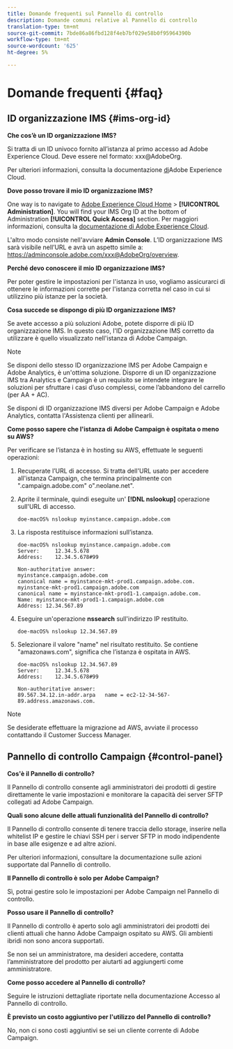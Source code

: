 ```yaml
---
title: Domande frequenti sul Pannello di controllo
description: Domande comuni relative al Pannello di controllo
translation-type: tm+mt
source-git-commit: 7bde86a86fbd128f4eb7bf029e58b0f95964390b
workflow-type: tm+mt
source-wordcount: '625'
ht-degree: 5%

---
```



# Domande frequenti {#faq}

## ID organizzazione IMS {#ims-org-id}

**Che cos’è un ID organizzazione IMS?**

Si tratta di un ID univoco fornito all’istanza al primo accesso ad Adobe Experience Cloud. Deve essere nel formato: xxx@AdobeOrg.

Per ulteriori informazioni, consulta la documentazione [di](https://marketing.adobe.com/resources/help/it_IT/mcloud/organizations.html)Adobe Experience Cloud.

**Dove posso trovare il mio ID organizzazione IMS?**

One way is to navigate to [Adobe Experience Cloud Home](https://experiencecloud.adobe.com/) > **[!UICONTROL Administration]**. You will find your IMS Org ID at the bottom of Administration **[!UICONTROL Quick Access]** section. Per maggiori informazioni, consulta la [documentazione di Adobe Experience Cloud](https://marketing.adobe.com/resources/help/it_IT/mcloud/organizations.html).

L&#39;altro modo consiste nell&#39;avviare **Admin Console**. L’ID organizzazione IMS sarà visibile nell’URL e avrà un aspetto simile a: https://adminconsole.adobe.com/xxx@AdobeOrg/overview.

**Perché devo conoscere il mio ID organizzazione IMS?**

Per poter gestire le impostazioni per l&#39;istanza in uso, vogliamo assicurarci di ottenere le informazioni corrette per l&#39;istanza corretta nel caso in cui si utilizzino più istanze per la società.

**Cosa succede se dispongo di più ID organizzazione IMS?**

Se avete accesso a più soluzioni Adobe, potete disporre di più ID organizzazione IMS. In questo caso, l&#39;ID organizzazione IMS corretto da utilizzare è quello visualizzato nell&#39;istanza di Adobe Campaign.

>[!NOTE]
>
>Se disponi dello stesso ID organizzazione IMS per Adobe Campaign e Adobe Analytics, è un&#39;ottima soluzione. Disporre di un ID organizzazione IMS tra Analytics e Campaign è un requisito se intendete integrare le soluzioni per sfruttare i casi d’uso complessi, come l’abbandono del carrello (per AA + AC).
>
>Se disponi di ID organizzazione IMS diversi per Adobe Campaign e Adobe Analytics, contatta l&#39;Assistenza clienti per allinearli.

**Come posso sapere che l&#39;istanza di Adobe Campaign è ospitata o meno su AWS?**

Per verificare se l’istanza è in hosting su AWS, effettuate le seguenti operazioni:

1. Recuperate l’URL di accesso. Si tratta dell&#39;URL usato per accedere all&#39;istanza Campaign, che termina principalmente con &quot;.campaign.adobe.com&quot; o&quot;.neolane.net&quot;.
1. Aprite il terminale, quindi eseguite un&#39; **[!DNL nslookup]** operazione sull&#39;URL di accesso.

   `doe-macOS% nslookup myinstance.campaign.adobe.com`

1. La risposta restituisce informazioni sull’istanza.

   ```
   doe-macOS% nslookup myinstance.campaign.adobe.com
   Server:     12.34.5.678
   Address:    12.34.5.678#99
   
   Non-authoritative answer:
   myinstance.campaign.adobe.com
   canonical name = myinstance-mkt-prod1.campaign.adobe.com.
   myinstance-mkt-prod1.campaign.adobe.com
   canonical name = myinstance-mkt-prod1-1.campaign.adobe.com.
   Name: myinstance-mkt-prod1-1.campaign.adobe.com
   Address: 12.34.567.89
   ```

1. Eseguire un&#39;operazione **nssearch** sull&#39;indirizzo IP restituito.

   `doe-macOS% nslookup 12.34.567.89`

1. Selezionare il valore &quot;name&quot; nel risultato restituito. Se contiene &quot;amazonaws.com&quot;, significa che l’istanza è ospitata in AWS.

   ```
   doe-macOS% nslookup 12.34.567.89
   Server:     12.34.5.678
   Address:    12.34.5.678#99
   
   Non-authoritative answer:
   89.567.34.12.in-addr.arpa   name = ec2-12-34-567-89.address.amazonaws.com.
   ```

>[!NOTE]
>
>Se desiderate effettuare la migrazione ad AWS, avviate il processo contattando il Customer Success Manager.

## Pannello di controllo Campaign {#control-panel}

**Cos&#39;è il Pannello di controllo?**

Il Pannello di controllo consente agli amministratori dei prodotti di gestire direttamente le varie impostazioni e monitorare la capacità dei server SFTP collegati ad Adobe Campaign.

**Quali sono alcune delle attuali funzionalità del Pannello di controllo?**

Il Pannello di controllo consente di tenere traccia dello storage, inserire nella whitelist IP e gestire le chiavi SSH per i server SFTP in modo indipendente in base alle esigenze e ad altre azioni.

Per ulteriori informazioni, consultare la documentazione sulle azioni supportate dal Pannello di controllo.

**Il Pannello di controllo è solo per Adobe Campaign?**

Sì, potrai gestire solo le impostazioni per Adobe Campaign nel Pannello di controllo.

**Posso usare il Pannello di controllo?**

Il Pannello di controllo è aperto solo agli amministratori dei prodotti dei clienti attuali che hanno Adobe Campaign ospitato su AWS. Gli ambienti ibridi non sono ancora supportati.

Se non sei un amministratore, ma desideri accedere, contatta l’amministratore del prodotto per aiutarti ad aggiungerti come amministratore.

**Come posso accedere al Pannello di controllo?**

Seguire le istruzioni dettagliate riportate nella documentazione Accesso al Pannello di controllo.

**È previsto un costo aggiuntivo per l&#39;utilizzo del Pannello di controllo?**

No, non ci sono costi aggiuntivi se sei un cliente corrente di Adobe Campaign.
